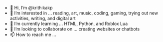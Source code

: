 - 👋 Hi, I’m @krithikakp
- 👀 I’m interested in ... reading, art, music, coding, gaming, trying out new activities, writing, and digital art
- 🌱 I’m currently learning ... HTML, Python, and Roblox Lua
- 💞️ I’m looking to collaborate on ... creating websites or chatbots
- 📫 How to reach me ...

<!---
krithikakp/krithikakp is a ✨ special ✨ repository because its `README.md` (this file) appears on your GitHub profile.
You can click the Preview link to take a look at your changes.
--->
